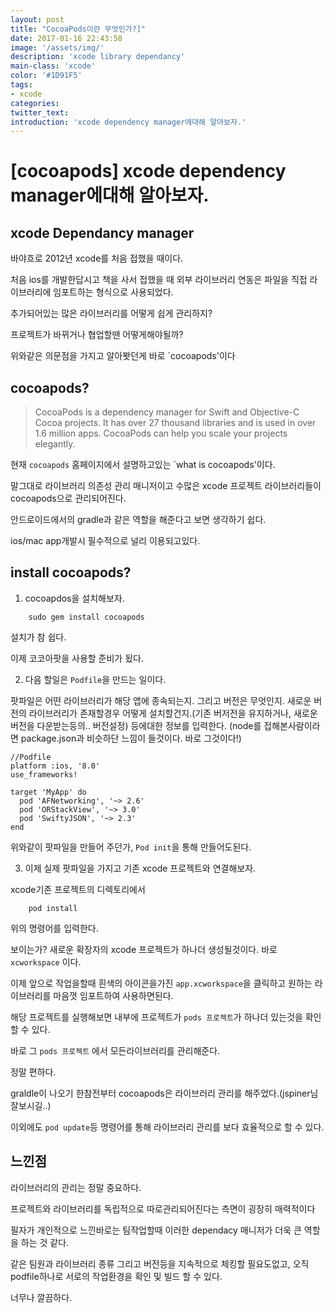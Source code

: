 ```yaml
---
layout: post
title: "CocoaPods이란 무엇인가?]"
date: 2017-01-16 22:43:58
image: '/assets/img/'
description: 'xcode library dependancy'
main-class: 'xcode'
color: '#1D91F5'
tags:
- xcode
categories:
twitter_text:
introduction: 'xcode dependency manager에대해 알아보자.'
---
```


[cocoapods] xcode dependency manager에대해 알아보자.
====


xcode Dependancy manager
---
바야흐로 2012년 xcode를 처음 접했을 때이다. 

처음 ios를 개발한답시고 책을 사서 접했을 때 외부 라이브러리 연동은 파일을 직접 라이브러리에 임포트하는 형식으로 사용되었다.

추가되어있는 많은 라이브러리를 어떻게 쉽게 관리하지? 

프로젝트가 바뀌거나 협업할땐 어떻게해야될까?

위와같은 의문점을 가지고 알아봣던게 바로 `cocoapods'이다


cocoapods?
---

> CocoaPods is a dependency manager for Swift and Objective-C Cocoa projects. It has over 27 thousand libraries and is used in over 1.6 million apps. CocoaPods can help you scale your projects elegantly.

현재 `cocoapods` 홈페이지에서 설명하고있는 `what is cocoapods'이다. 

말그대로 라이브러리 의존성 관리 매니저이고 수많은 xcode 프로젝트 라이브러리들이 cocoapods으로 관리되어진다. 

안드로이드에서의 gradle과 같은 역할을 해준다고 보면 생각하기 쉽다.

ios/mac app개발시 필수적으로 널리 이용되고있다.

install cocoapods?
---

1. cocoapdos을 설치해보자.

~~~
	sudo gem install cocoapods
~~~

설치가 참 쉽다. 

이제 코코아팟을 사용할 준비가 됬다.

2. 다음 할일은 `Podfile`을 만드는 일이다.

팟파일은 어떤 라이브러리가 해당 앱에 종속되는지. 그리고 버전은 무엇인지. 새로운 버전의 라이브러리가 존재할경우 어떻게 설치할건지.(기존 버저전을 유지하거나, 새로운 버전을 다운받는등의.. 버전설정) 등에대한 정보를 입력한다.
(node를 접해본사람이라면 package.json과 비슷하단 느낌이 들것이다. 바로 그것이다!)

~~~
//Podfile
platform :ios, '8.0'
use_frameworks!

target 'MyApp' do
  pod 'AFNetworking', '~> 2.6'
  pod 'ORStackView', '~> 3.0'
  pod 'SwiftyJSON', '~> 2.3'
end
~~~

위와같이 팟파일을 만들어 주던가, `Pod init`을 통해 만들어도된다.

3. 이제 실제 팟파일을 가지고 기존 xcode 프로젝트와 연결해보자.

xcode기존 프로젝트의 디렉토리에서 

~~~
	pod install
~~~

위의 명령어를 입력한다.

보이는가? 새로운 확장자의 xcode 프로젝트가 하나더 생성될것이다. 바로
`xcworkspace` 이다. 

이제 앞으로 작업을할때 흰색의 아이콘을가진 `app.xcworkspace`을 클릭하고 원하는 라이브러리를 마음껏 임포트하여 사용하면된다. 

해당 프로젝트를 실행해보면 내부에 프로젝트가 `pods 프로젝트`가 하나더 있는것을 확인할 수 있다. 

바로 그 `pods 프로젝트` 에서 모든라이브러리를 관리해준다. 

정말 편하다. 

graldle이 나오기 한참전부터 cocoapods은 라이브러리 관리를 해주었다.(jspiner님 잘보시길..)

이외에도 `pod update`등 명령어를 통해 라이브러리 관리를 보다 효율적으로 할 수 있다.

느낀점
---

라이브러리의 관리는 정말 중요하다.  

프로젝트와 라이브러리를 독립적으로 따로관리되어진다는 측면이 굉장히 매력적이다

필자가 개인적으로 느낀바로는 팀작업할때 이러한 dependacy 매니저가 더욱 큰 역할을 하는 것 같다.

같은 팀원과 라이브러리 종류 그리고 버전등을 지속적으로 체킹할 필요도없고, 오직 podfile하나로 서로의 작업환경을 확인 및 빌드 할 수 있다. 

너무나 깔끔하다.


























